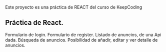 Este proyecto es una práctica de REACT del curso de KeepCoding

## Práctica de React.
Formulario de login.
Formulario de register.
Listado de anuncios, de una Api dada.
Búsqueda de anuncios.
Posibilidad de añadir, editar y ver detalle de anuncios.
